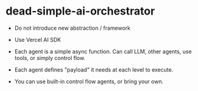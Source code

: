# dead-simple-ai-orchestrator

- Do not introduce new abstraction / framework 
- Use Vercel AI SDK

- Each agent is a simple async function. Can call LLM, other agents, use tools, or simply control flow.
- Each agent defines "payload" it needs at each level to execute.

- You can use built-in control flow agents, or bring your own.
